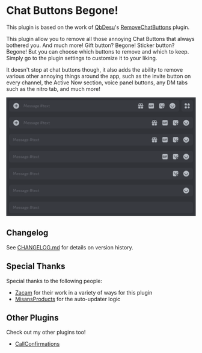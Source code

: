 # Chat Buttons Begone!

This plugin is based on the work of [QbDesu](https://github.com/QbDesu)'s [RemoveChatButtons](https://github.com/BleedingBD/plugin-RemoveChatButtons) plugin.

This plugin allow you to remove all those annoying Chat Buttons that always bothered you. And much more!
Gift button? Begone! Sticker button? Begone!
But you can choose which buttons to remove and which to keep. Simply go to the plugin settings to customize it to your liking.

It doesn't stop at chat buttons though, it also adds the ability to remove various other annoying things around the app, such as the invite button on every channel, the Active Now section, voice panel buttons, any DM tabs such as the nitro tab, and much more!

![Screenshot](https://raw.githubusercontent.com/LancersBucket/plugin-RemoveChatButtons/main/_meta/thumbnail.png)

## Changelog
See [CHANGELOG.md](./CHANGELOG.md) for details on version history.

## Special Thanks
Special thanks to the following people:
- [Zacam](https://github.com/Zacam) for their work in a variety of ways for this plugin
- [MisansProducts](https://github.com/MisansProducts) for the auto-updater logic

## Other Plugins
Check out my other plugins too!
- [CallConfirmations](https://github.com/LancersBucket/CallConfirmations)